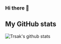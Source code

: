 ### Hi there 👋

## My GitHub stats
![Trsak's github stats](https://github-readme-stats.vercel.app/api?username=Trsak&show_icons=true&theme=dark)
